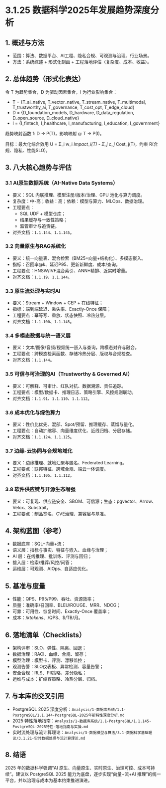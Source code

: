 # 3.1.25 数据科学2025年发展趋势深度分析

## 1. 概述与方法

- 范围：算法、数据平台、AI工程、隐私合规、可观测与治理、行业场景。
- 方法：系统综述 + 形式化刻画 + 工程落地评估（复杂度、成本、收益）。

## 2. 总体趋势（形式化表达）

令 T 为趋势集合，D 为驱动因素集合，I 为行业影响集合：

- T = {T_ai_native, T_vector_native, T_stream_native, T_multimodal, T_trustworthy_ai, T_governance, T_cost_opt, T_edge_cloud}
- D = {D_foundation_models, D_hardware, D_data_regulation, D_open_source, D_cloud_native}
- I = {I_fintech, I_healthcare, I_manufacturing, I_education, I_government}

趋势映射函数 f: D → P(T)，影响映射 g: T → P(I)。

目标：最大化综合效用 U = Σ_i w_i *Impact_i(T) - Σ_j c_j* Cost_j(T)，约束 R(合规、隐私、性能SLO)。

## 3. 八大核心趋势与评估

### 3.1 AI原生数据系统（AI-Native Data Systems）

- 要义：SQL 内联推理、模型注册/版本/治理、GPU 池化与算力调度。
- 复杂度：中-高；收益：高；依赖：模型与算力、MLOps、数据治理。
- 工程要点：
  - SQL UDF + 模型仓库；
  - 结果缓存与一致性策略；
  - 监管审计与追责链。
- 对齐文档：`1.1.144`、`1.1.145`。

### 3.2 向量原生与RAG系统化

- 要义：统一向量表、混合检索（BM25+向量+结构化）、多模态嵌入。
- 指标：召回率@k、延迟P95、更新新鲜度、成本/查询。
- 工程要点：HNSW/IVF混合索引、ANN+精排、近实时增量。
- 对齐文档：`1.1.19`、`1.1.144`。

### 3.3 原生流处理与实时AI

- 要义：Stream + Window + CEP + 在线特征；
- 指标：端到端延迟、丢失率、Exactly-Once 保障；
- 工程要点：幂等写、重放、状态快照、冷热分层。
- 对齐文档：`1.1.100`、`1.1.145`。

### 3.4 多模态数据与统一语义层

- 要义：文本/图像/音频/视频统一嵌入与查询，跨模态对齐与融合。
- 工程要点：跨模态检索函数、存储冷热分层、版权与合规检查。
- 对齐文档：`1.1.144`。

### 3.5 可信与可治理的AI（Trustworthy & Governed AI）

- 要义：可解释、可审计、红队对抗、数据溯源、责任追踪。
- 工程要点：模型/数据卡、推理日志、策略引擎、风控规则联动。
- 对齐文档：`1.1.91`、`1.1.110`、`1.1.112`。

### 3.6 成本优化与绿色算力

- 要义：性价比优先、混部、Spot/预留、推理缓存、蒸馏与量化。
- 工程要点：自动扩缩容、向量维度优化、近线归档、分层存储。
- 对齐文档：`1.1.124`、`1.1.125`。

### 3.7 边缘-云协同与合规地域化

- 要义：边缘推理、就地汇聚与匿名、Federated Learning。
- 工程要点：联邦特征、跨域合规、端云一体调度。
- 对齐文档：`1.1.105`、`1.1.112`。

### 3.8 软件供应链与开源生态增强

- 要义：可复现、供应链安全、SBOM、可信源；生态：pgvector、Arrow、Velox、Substrait。
- 工程要点：制品签名、CVE治理、兼容层与基准。

## 4. 架构蓝图（参考）

- 数据底座：SQL+向量+流；
- 语义层：指标与事实、特征与嵌入、血缘与治理；
- AI 层：在线推理、批训练、评测与回归；
- 接入层：检索/推荐/风控/问答；
- 运维层：可观测、AIOps、自适应优化。

## 5. 基准与度量

- 性能：QPS、P95/P99、吞吐、资源效率；
- 质量：准确率/召回率、BLEU/ROUGE、MRR、NDCG；
- 可靠：可用性、恢复时间、Exactly-Once 覆盖率；
- 成本：$/k tokens、$/QPS、$/TB/月。

## 6. 落地清单（Checklists）

- 架构评审：SLO、弹性、隔离、回退；
- 数据治理：RACI、血缘、合规、留存；
- 模型治理：模型卡、评测、漂移监控；
- 观测告警：SLO仪表板、异常检测、容量告警；
- 安全合规：RLS、PII策略、差分隐私；
- 运维与成本：扩缩容策略、冷热分层、归档。

## 7. 与本库的交叉引用

- PostgreSQL 2025 深度分析：`Analysis/1-数据库系统/1.1-PostgreSQL/1.1.144-PostgreSQL-2025年新特性深度分析.md`
- 2025 特性落地指南：`Analysis/1-数据库系统/1.1-PostgreSQL/1.1.145-PostgreSQL-2025特性-落地指南与实操.md`
- 实时流处理与流计算理论：`Analysis/3-数据模型与算法/3.1-数据科学基础理论/3.1.21-实时数据处理与流计算理论.md`

## 8. 结语

2025 年的数据科学强调“AI 原生、向量原生、实时原生、治理可控、成本可持续”。建议以 PostgreSQL 2025 能力为底盘，逐步实现“向量+流+AI 推理”的统一平台，并以治理与成本为基本约束推进演进。
